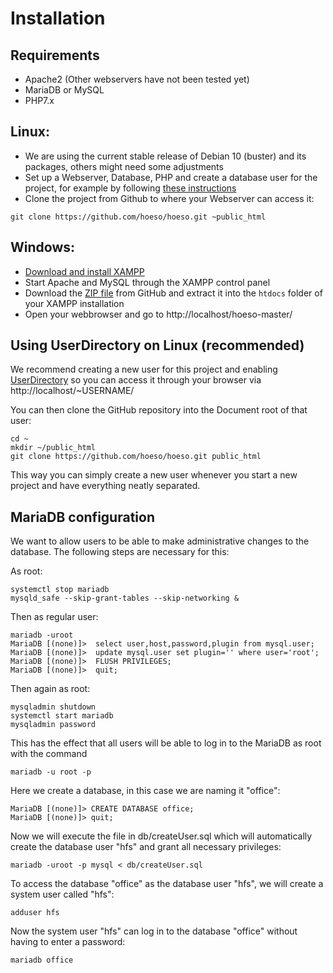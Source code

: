 # Installation

## Requirements
- Apache2 (Other webservers have not been tested yet)
- MariaDB or MySQL
- PHP7.x

## Linux:
- We are using the current stable release of Debian 10 (buster) and its packages, others might need some adjustments
- Set up a Webserver, Database, PHP and create a database user for the project, for example by following [these instructions](https://www.cyberciti.biz/faq/how-to-install-lamp-on-debian-10-buster/) 
- Clone the project from Github to where your Webserver can access it:

`git clone https://github.com/hoeso/hoeso.git ~public_html`

## Windows:
- [Download and install XAMPP](https://www.apachefriends.org/download.html)
- Start Apache and MySQL through the XAMPP control panel 
- Download the [ZIP file](https://github.com/hoeso/hoeso/archive/master.zip) from GitHub and extract it into the `htdocs` folder of your XAMPP installation
- Open your webbrowser and go to http://localhost/hoeso-master/

## Using UserDirectory on Linux (recommended)

We recommend creating a new user for this project and enabling [UserDirectory](https://wiki.ubuntu.com/UserDirectoryPHP) so you can access it through your browser via http://localhost/~USERNAME/

You can then clone the GitHub repository into the Document root of that user:
```
cd ~
mkdir ~/public_html
git clone https://github.com/hoeso/hoeso.git public_html
```

This way you can simply create a new user whenever you start a new project and have everything neatly separated.

## MariaDB configuration

We want to allow users to be able to make administrative changes to the database. The following steps are necessary for this:

As root:
```
systemctl stop mariadb
mysqld_safe --skip-grant-tables --skip-networking &
```

Then as regular user:
```
mariadb -uroot
MariaDB [(none)]>  select user,host,password,plugin from mysql.user;
MariaDB [(none)]>  update mysql.user set plugin='' where user='root';
MariaDB [(none)]>  FLUSH PRIVILEGES;
MariaDB [(none)]>  quit;
```

Then again as root:
```
mysqladmin shutdown
systemctl start mariadb
mysqladmin password
```
This has the effect that all users will be able to log in to the MariaDB as root with the command
```
mariadb -u root -p
```
Here we create a database, in this case we are naming it "office":
```
MariaDB [(none)]> CREATE DATABASE office;
MariaDB [(none)]> quit;
```
Now we will execute the file in db/createUser.sql which will automatically create the database user "hfs" and grant all necessary privileges:
```
mariadb -uroot -p mysql < db/createUser.sql
```
To access the database "office" as the database user "hfs", we will create a system user called "hfs":
```
adduser hfs
```
Now the system user "hfs" can log in to the database "office" without having to enter a password:

```
mariadb office
```


